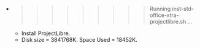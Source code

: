 * >>>>>>>>> Running inst-std-office-xtra-projectlibre.sh ...
  * Install ProjectLibre.
  * Disk size = 3841768K. Space Used = 18452K.
